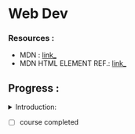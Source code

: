 # Web Dev

  
### Resources :  
- MDN : [link_](https://developer.mozilla.org/en-US/)  
- MDN HTML ELEMENT REF.: [link_](https://developer.mozilla.org/en-US/docs/Web/HTML/Element)
 

<h2>Progress :</h2>  
<details><summary>Introduction:</summary>  
<p>   
  
In a webpage there exists  
Front end | Back end
(Html,CSS,JS)

- Front end : Front end development is programming which focuses on the visual elements of a website or app that a user will interact with (the client side).  
  
- Back end : Meanwhile, back end development focuses on the side of a website users can’t see (the server side).   

  
- languages used in webdev :
  - Html: nouns(what)  
  
  - CSS:adjectives(describes html element's things on the page)  
  
  - js: verbs(how things are done(eg-maths))  
  
  
  
  
</details>
</p>

- [ ] course completed
